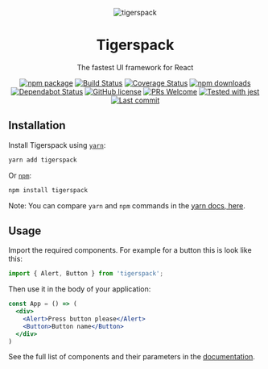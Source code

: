 <div align="center">

![tigerspack](https://repository-images.githubusercontent.com/15434876/240f4a80-7e65-11ea-8ea4-312923547ceb)

# Tigerspack

The fastest UI framework for React

[![npm package](https://img.shields.io/npm/v/tigerspack)](https://www.npmjs.com/package/tigerspack)
[![Build Status](https://travis-ci.org/tigerspack/tigerspack.svg?branch=master)](https://travis-ci.org/tigerspack/tigerspack)
[![Coverage Status](https://coveralls.io/repos/github/tigerspack/tigerspack/badge.svg?branch=master)](https://coveralls.io/github/tigerspack/tigerspack?branch=master)
[![npm downloads](https://img.shields.io/npm/dm/tigerspack)](https://www.npmjs.com/package/tigerspack)
[![Dependabot Status](https://api.dependabot.com/badges/status?host=github&repo=tigerspack/tigerspack)](https://dependabot.com)
[![GitHub license](https://img.shields.io/badge/license-MIT-blue.svg)](https://github.com/tigerspack/tigerspack/blob/master/LICENSE)
[![PRs Welcome](https://img.shields.io/badge/PRs-welcome-brightgreen.svg)]()
[![Tested with jest](https://img.shields.io/badge/tested_with-jest-99424f.svg)](https://github.com/facebook/jest)
[![Last commit](https://img.shields.io/github/last-commit/tigerspack/tigerspack)](https://github.com/tigerspack/tigerspack/commits/master)

</div>


## Installation
Install Tigerspack using [`yarn`](https://yarnpkg.com/en/package/jest):

```bash
yarn add tigerspack
```

Or [`npm`](https://www.npmjs.com/):

```bash
npm install tigerspack
```

Note: You can compare `yarn` and `npm` commands in the [yarn docs, here](https://yarnpkg.com/en/docs/migrating-from-npm#toc-cli-commands-comparison).

## Usage
Import the required components. For example for a button this is look like this:
```jsx harmony
import { Alert, Button } from 'tigerspack';
```
Then use it in the body of your application:

```jsx harmony
const App = () => (
  <div>
    <Alert>Press button please</Alert>
    <Button>Button name</Button>
  </div>
)
```
See the full list of components and their parameters in the  [documentation](https://tigerspack.awb.pw/docs/components/alert).
